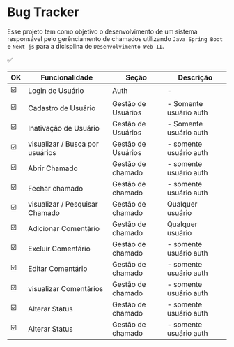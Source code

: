 # Bug Tracker
Esse projeto tem como objetivo o desenvolvimento de um sistema responsável pelo gerênciamento de chamados utilizando `Java Spring Boot` e `Next js` para a dicisplina de `Desenvolvimento Web II`.

✅

| OK | Funcionalidade | Seção | Descrição |
|---|---|---|---|
| ☑️ | Login de Usuário | Auth | - | 
| ☑️ | Cadastro de Usuário | Gestão de Usuários | - Somente usuário auth | 
| ☑️ | Inativação de Usuário | Gestão de Usuários | - Somente usuário auth | 
| ☑️ | visualizar / Busca por usuários | Gestão de Usuários | - somente usuário auth |
| ☑️ | Abrir Chamado | Gestão de chamado | - somente usuário auth |
| ☑️ | Fechar chamado | Gestão de chamado | - somente usuário auth |
| ☑️ | visualizar / Pesquisar Chamado | Gestão de chamado | Qualquer usuário |
| ☑️ | Adicionar Comentário | Gestão de chamado | Qualquer usuário |
| ☑️ | Excluir Comentário | Gestão de chamado | - somente usuário auth |
| ☑️ | Editar Comentário | Gestão de chamado | - somente usuário auth |
| ☑️ | visualizar Comentários | Gestão de chamado | - somente usuário auth |
| ☑️ | Alterar Status | Gestão de chamado | - somente usuário auth |
| ☑️ | Alterar Status | Gestão de chamado | - somente usuário auth |
